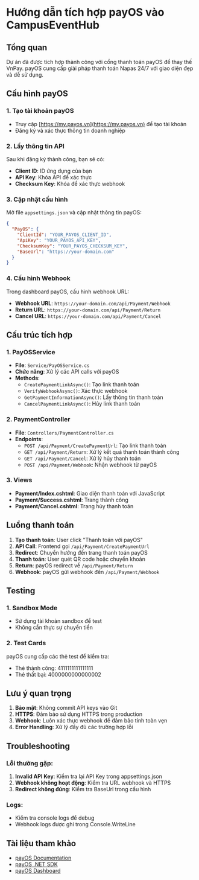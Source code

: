 # Hướng dẫn tích hợp payOS vào CampusEventHub

## Tổng quan
Dự án đã được tích hợp thành công với cổng thanh toán payOS để thay thế VnPay. payOS cung cấp giải pháp thanh toán Napas 24/7 với giao diện đẹp và dễ sử dụng.

## Cấu hình payOS

### 1. Tạo tài khoản payOS
- Truy cập [https://my.payos.vn](https://my.payos.vn) để tạo tài khoản
- Đăng ký và xác thực thông tin doanh nghiệp

### 2. Lấy thông tin API
Sau khi đăng ký thành công, bạn sẽ có:
- **Client ID**: ID ứng dụng của bạn
- **API Key**: Khóa API để xác thực
- **Checksum Key**: Khóa để xác thực webhook

### 3. Cập nhật cấu hình
Mở file `appsettings.json` và cập nhật thông tin payOS:

```json
{
  "PayOS": {
    "ClientId": "YOUR_PAYOS_CLIENT_ID",
    "ApiKey": "YOUR_PAYOS_API_KEY", 
    "ChecksumKey": "YOUR_PAYOS_CHECKSUM_KEY",
    "BaseUrl": "https://your-domain.com"
  }
}
```

### 4. Cấu hình Webhook
Trong dashboard payOS, cấu hình webhook URL:
- **Webhook URL**: `https://your-domain.com/api/Payment/Webhook`
- **Return URL**: `https://your-domain.com/api/Payment/Return`
- **Cancel URL**: `https://your-domain.com/api/Payment/Cancel`

## Cấu trúc tích hợp

### 1. PayOSService
- **File**: `Service/PayOSService.cs`
- **Chức năng**: Xử lý các API calls với payOS
- **Methods**:
  - `CreatePaymentLinkAsync()`: Tạo link thanh toán
  - `VerifyWebhookAsync()`: Xác thực webhook
  - `GetPaymentInformationAsync()`: Lấy thông tin thanh toán
  - `CancelPaymentLinkAsync()`: Hủy link thanh toán

### 2. PaymentController
- **File**: `Controllers/PaymentController.cs`
- **Endpoints**:
  - `POST /api/Payment/CreatePaymentUrl`: Tạo link thanh toán
  - `GET /api/Payment/Return`: Xử lý kết quả thanh toán thành công
  - `GET /api/Payment/Cancel`: Xử lý hủy thanh toán
  - `POST /api/Payment/Webhook`: Nhận webhook từ payOS

### 3. Views
- **Payment/Index.cshtml**: Giao diện thanh toán với JavaScript
- **Payment/Success.cshtml**: Trang thành công
- **Payment/Cancel.cshtml**: Trang hủy thanh toán

## Luồng thanh toán

1. **Tạo thanh toán**: User click "Thanh toán với payOS"
2. **API Call**: Frontend gọi `/api/Payment/CreatePaymentUrl`
3. **Redirect**: Chuyển hướng đến trang thanh toán payOS
4. **Thanh toán**: User quét QR code hoặc chuyển khoản
5. **Return**: payOS redirect về `/api/Payment/Return`
6. **Webhook**: payOS gửi webhook đến `/api/Payment/Webhook`

## Testing

### 1. Sandbox Mode
- Sử dụng tài khoản sandbox để test
- Không cần thực sự chuyển tiền

### 2. Test Cards
payOS cung cấp các thẻ test để kiểm tra:
- Thẻ thành công: 4111111111111111
- Thẻ thất bại: 4000000000000002

## Lưu ý quan trọng

1. **Bảo mật**: Không commit API keys vào Git
2. **HTTPS**: Đảm bảo sử dụng HTTPS trong production
3. **Webhook**: Luôn xác thực webhook để đảm bảo tính toàn vẹn
4. **Error Handling**: Xử lý đầy đủ các trường hợp lỗi

## Troubleshooting

### Lỗi thường gặp:
1. **Invalid API Key**: Kiểm tra lại API Key trong appsettings.json
2. **Webhook không hoạt động**: Kiểm tra URL webhook và HTTPS
3. **Redirect không đúng**: Kiểm tra BaseUrl trong cấu hình

### Logs:
- Kiểm tra console logs để debug
- Webhook logs được ghi trong Console.WriteLine

## Tài liệu tham khảo
- [payOS Documentation](https://payos.vn/docs/)
- [payOS .NET SDK](https://github.com/payOSHQ/payos-demo-dotnet-core)
- [payOS Dashboard](https://my.payos.vn)
